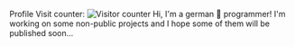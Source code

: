 Profile Visit counter: <img 
src="http://c.andyhoppe.com/1626251321" style="border:none" alt="Visitor counter" />
Hi,
I'm a german 🍺 programmer! I'm working on some non-public projects and I hope some of them will be published soon...
